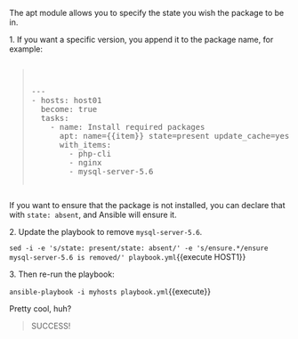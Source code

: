 
The apt module allows you to specify the state you wish the package to be in.

1\. If you want a specific version, you append it to the package name, for example:

<pre class="file" data-filename="playbook.yml" data-target="replace"><blockquote>

---
- hosts: host01
  become: true
  tasks:
    - name: Install required packages
      apt: name={{item}} state=present update_cache=yes
      with_items:
        - php-cli
        - nginx
        - mysql-server-5.6

</blockquote></pre>


If you want to ensure that the package is not installed, you can declare that with `state: absent`, and Ansible will ensure it.

2\. Update the playbook to remove `mysql-server-5.6`.

`sed -i -e 's/state: present/state: absent/' -e 's/ensure.*/ensure mysql-server-5.6 is removed/' playbook.yml`{{execute HOST1}}

3\. Then re-run the playbook:

`ansible-playbook -i myhosts playbook.yml`{{execute}}

Pretty cool, huh?

>SUCCESS!
